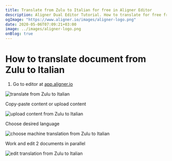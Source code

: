 ```yaml
---
title: Translate from Zulu to Italian for free in Aligner Editor
description: Aligner Dual Editor Tutorial. How to translate for free from Zulu to Italian. Aligner is multilingual document management platform. 
ogImage: "https://www.aligner.io/images/aligner-logo.png"
date: 2020-05-06T07:09:21+03:00
image: ../images/aligner-logo.png
onBlog: true
---
```


# How to translate document from Zulu to Italian

1. Go to editor at [app.aligner.io](https://app.aligner.io "Aligner App web page")

![translate from Zulu to Italian](../aligner-blank-editor.png "translate from Zulu to Italian")

Copy-paste content or upload content

![upload content from Zulu to Italian](../aligner-uploaded-document.png "upload content from Zulu to Italian")

Choose desired language

![choose machine translation from Zulu to Italian](../aligner-language-dropdown.png "choose machine translation from Zulu to Italian")

Work and edit 2 documents in parallel

![edit translation from Zulu to Italian](../aligner-double-sitded-editor.png "edit translation from Zulu to Italian")

